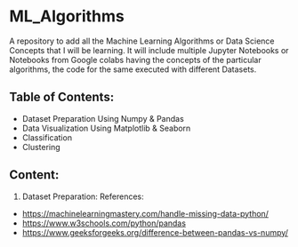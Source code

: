 # ML_Algorithms

A repository to add all the Machine Learning Algorithms or Data Science Concepts that I will be learning. It will include multiple Jupyter Notebooks or Notebooks from Google colabs having the concepts of the particular algorithms, the code for the same executed with different Datasets.

## Table of Contents:

- Dataset Preparation Using Numpy & Pandas
- Data Visualization Using Matplotlib & Seaborn
- Classification
- Clustering

## Content:

1. Dataset Preparation: 
  References:
- https://machinelearningmastery.com/handle-missing-data-python/
- https://www.w3schools.com/python/pandas
- https://www.geeksforgeeks.org/difference-between-pandas-vs-numpy/

